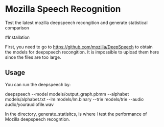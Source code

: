 # Mozilla Speech Recognition 

Test the latest mozilla deepspeech recongition and generate statistical comparison

#Installation

First, you need to go to https://github.com/mozilla/DeepSpeech to obtain the models for deepspeech recongition. It is impossible to upload them here since the files are too large.

## Usage

You can run the deepspeech by:

deepspeech --model models/output_graph.pbmm --alphabet models/alphabet.txt --lm models/lm.binary --trie models/trie --audio audio/youraudiofile.wav

In the directory, generate_statisitcs, is where I test the performance of Mozilla deepspeech recogntion.

